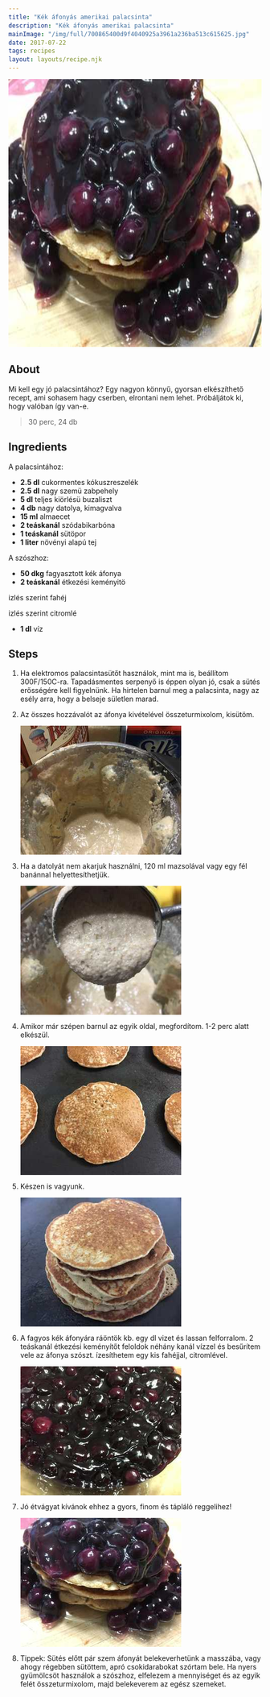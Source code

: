 ```yaml
---
title: "Kék áfonyás amerikai palacsinta"
description: "Kék áfonyás amerikai palacsinta"
mainImage: "/img/full/700865400d9f4040925a3961a236ba513c615625.jpg"
date: 2017-07-22
tags: recipes
layout: layouts/recipe.njk
---
```

                            
<p align="center"><a href="https://cookpad.com/hu/receptek/3012583-kek-afonyas-amerikai-palacsinta" rel="Recipe source page"><img width="751" height="532" src="/img/full/700865400d9f4040925a3961a236ba513c615625.jpg"/></a></p>

## About
<p class="mb-sm">Mi kell egy jó palacsintához? Egy nagyon könnyű, gyorsan elkészíthető recept, ami sohasem hagy cserben, elrontani nem lehet. Próbáljátok ki, hogy valóban így van-e.</p>

> 30 perc, 24 db 

## Ingredients

A palacsintához:
* **2.5 dl** cukormentes kókuszreszelék
* **2.5 dl** nagy szemü zabpehely
* **5 dl** teljes kiörlésü buzaliszt
* **4 db** nagy datolya, kimagvalva
* **15 ml** almaecet
* **2 teáskanál** szódabikarbóna
* **1 teáskanál** sütöpor
* **1 liter** növényi alapú tej

A szószhoz:
* **50 dkg** fagyasztott kék áfonya
* **2 teáskanál** étkezési keményitö

izlés szerint fahéj

izlés szerint citromlé
* **1 dl** víz

## Steps

1. Ha elektromos palacsintasütőt használok, mint ma is, beállítom 300F/150C-ra. Tapadásmentes serpenyő is éppen olyan jó, csak a sütés erősségére kell figyelnünk. Ha hirtelen barnul meg a palacsinta, nagy az esély arra, hogy a belseje sületlen marad.
 
    <div style="clear: both"/>

2. Az összes hozzávalót az áfonya kivételével összeturmixolom, kisütöm.
 
    <p><img width="320" height="256" align="left" src="/img/full/00b8bbc999f9e99b73f94d12c40e33d27c95cfb5.jpg"/></p><div style="clear: both"/>

3. Ha a datolyát nem akarjuk használni, 120 ml mazsolával vagy egy fél banánnal helyettesíthetjük.
 
    <p><img width="320" height="256" align="left" src="/img/full/79722de6d2f496a6444c49585dab5e7e4b40ea23.jpg"/></p><div style="clear: both"/>

4. Amikor már szépen barnul az egyik oldal, megfordítom. 1-2 perc alatt elkészül.
 
    <p><img width="320" height="256" align="left" src="/img/full/5fce48d4c6ba993540d2d2bd4571d2b74948dd3f.jpg"/></p><div style="clear: both"/>

5. Készen is vagyunk.
 
    <p><img width="320" height="256" align="left" src="/img/full/27d8a403d16954f22aaa4fd93cfa2be63565bbd0.jpg"/></p><div style="clear: both"/>

6. A fagyos kék áfonyára ráöntök kb. egy dl vizet és lassan felforralom. 2 teáskanál étkezési keményítőt feloldok néhány kanál vízzel és besűrítem vele az áfonya szószt. ízesíthetem egy kis fahéjjal, citromlével.
 
    <p><img width="320" height="256" align="left" src="/img/full/cfe64929806fb14589bfdd1f7eebd456914c8933.jpg"/></p><div style="clear: both"/>

7. Jó étvágyat kívánok ehhez a gyors, finom és tápláló reggelihez!
 
    <p><img width="320" height="256" align="left" src="/img/full/38fe05d0a7f212a841903095fd2efcaa38b26efb.jpg"/></p><div style="clear: both"/>

8. Tippek: Sütés előtt pár szem áfonyát belekeverhetünk a masszába, vagy ahogy régebben sütöttem, apró csokidarabokat szórtam bele. Ha nyers gyümölcsöt használok a szószhoz, elfelezem a mennyiséget és az egyik felét összeturmixolom, majd belekeverem az egész szemeket.
 
    <div style="clear: both"/>

